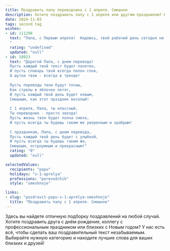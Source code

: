 ```yaml
---
title: Поздравить папу переводчика с 1 апреля. Смешное
description: Хотите поздравить папу с 1 апреля или другим праздником? Наш ИИ создаст незабываемое поздравление, а вы обязательно выделитесь среди других.  
date: 2024-11-03
tags: second tag
wishes:
- id: 111298
  text: "Папа, с Первым апреля!  Надеюсь, твой рабочий день сегодня не будет таким уж… пере-водным!  Пусть все твои переводы будут настолько удачными, что даже самые строгие заказчики будут хохотать от смеха (и платить тебе больше!).  Желаю море позитива и ни одного каламбура в твоей жизни, кроме этого поздравления, конечно!
  "
  rating: "undefined"
  updated: "null"
- id: 18923
  text: "Дорогой Папа, с днем перевода!
  Пусть каждый твой текст будет понятен,
  И пусть словарь твой всегда полон слов,
  А шутки твои - всегда в тренде!
  
  Пусть переводы твои будут точны,
  Как стрелы в яблочко летят,
  И пусть каждый твой день будет новым,
  Смешным, как этот праздник веселый!
  
  С 1 апреля, Папа, ты классный,
  Ты переводчик - просто звезда!
  Пусть жизнь твоя будет полна смеха,
  И пусть всегда ты будешь таким же уверенным и храбрым!
  
  С праздником, Папа, с днем перевода,
  Пусть каждый твой день будет с улыбкой,
  И пусть всегда ты будешь таким же,
  Смешным, остроумным и прекрасным!"
  rating: "0"
  updated: "null"

selectedValues:
  recipients: "papu"
  holidays: "s-1-aprelya"
  professions: "perevodchik"
  style: "smeshnoje"

links:
- slug: "pozdravit-papu-s-1-aprelya-smeshnoje"
  title: "Поздравить папу с 1 апреля. Смешное"
---
```


Здесь вы найдете отличную подборку поздравлений на любой случай. 
Хотите поздравить друга с днём рождения, коллегу с профессиональным праздником или близких с Новым годом? У нас есть всё, чтобы сделать ваш поздравительный текст незабываемым. Выбирайте нужную категорию и находите лучшие слова для ваших близких и друзей!
